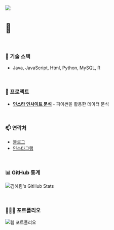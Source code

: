 <a src="https://github.com/khr316">
  <img src="https://capsule-render.vercel.app/api?type=waving&color=gradient&height=300&section=header&text=💻WELCOME_KHR316💻&fontSize=70&animation=fadeIn&fontAlignY=38"/>
</a>
<br>

# 👋

<br>

### 🚀 기술 스택
- Java, JavaScript, Html, Python, MySQL, R

<br>

### 📂 프로젝트
- [**인스타 인사이트 분석**](https://github.com/khr316/mini_project) - 파이썬을 활용한 데이터 분석

<br>

### 📫 연락처
- [블로그](https://khr316.tistory.com/)
- [인스타그램](https://instagram.com/k.march.hr)

<br>

### 📊 GitHub 통계
![김혜림's GitHub Stats](https://github-readme-stats.vercel.app/api?username=khr316&show_icons=true&hide_title=true&hide=prs&count_private=true&theme=radical)

<br>

### 👩🏻‍💻 포트폴리오
![웹 포트폴리오](도메인주소)

<br>
